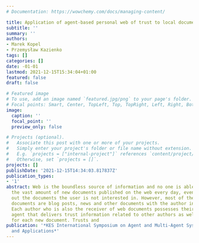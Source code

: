 ```yaml
---
# Documentation: https://wowchemy.com/docs/managing-content/

title: Application of agent-based personal web of trust to local document ranking
subtitle: ''
summary: ''
authors:
- Marek Kopel
- Przemysław Kazienko
tags: []
categories: []
date: -01-01
lastmod: 2021-12-15T15:34:04+01:00
featured: false
draft: false

# Featured image
# To use, add an image named `featured.jpg/png` to your page's folder.
# Focal points: Smart, Center, TopLeft, Top, TopRight, Left, Right, BottomLeft, Bottom, BottomRight.
image:
  caption: ''
  focal_point: ''
  preview_only: false

# Projects (optional).
#   Associate this post with one or more of your projects.
#   Simply enter your project's folder or file name without extension.
#   E.g. `projects = ["internal-project"]` references `content/project/deep-learning/index.md`.
#   Otherwise, set `projects = []`.
projects: []
publishDate: '2021-12-15T14:34:03.817837Z'
publication_types:
- '1'
abstract: Web is the boundless source of information and no one is able to process
  the vast amount of new documents published on the web every day, even with filtering
  out the documents the user is not interested in. However, most of the recent web
  documents are blog posts, news and other documents with the author information established.
  Each author who is also the receiver of web documents possesses their own personal
  agent that delivers trust information related to other authors as well as rank data
  for each new document. Trusts and
publication: '*KES International Symposium on Agent and Multi-Agent Systems: Technologies
  and Applications*'
---
```

